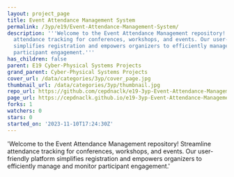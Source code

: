 ```yaml
---
layout: project_page
title: Event Attendance Management System
permalink: /3yp/e19/Event-Attendance-Management-System/
description: '''Welcome to the Event Attendance Management repository! Streamline
  attendance tracking for conferences, workshops, and events. Our user-friendly platform
  simplifies registration and empowers organizers to efficiently manage and monitor
  participant engagement.'''
has_children: false
parent: E19 Cyber-Physical Systems Projects
grand_parent: Cyber-Physical Systems Projects
cover_url: /data/categories/3yp/cover_page.jpg
thumbnail_url: /data/categories/3yp/thumbnail.jpg
repo_url: https://github.com/cepdnaclk/e19-3yp-Event-Attendance-Management-System
page_url: https://cepdnaclk.github.io/e19-3yp-Event-Attendance-Management-System
forks: 1
watchers: 0
stars: 0
started_on: '2023-11-10T17:24:30Z'
---
```


'Welcome to the Event Attendance Management repository! Streamline attendance tracking for conferences, workshops, and events. Our user-friendly platform simplifies registration and empowers organizers to efficiently manage and monitor participant engagement.'